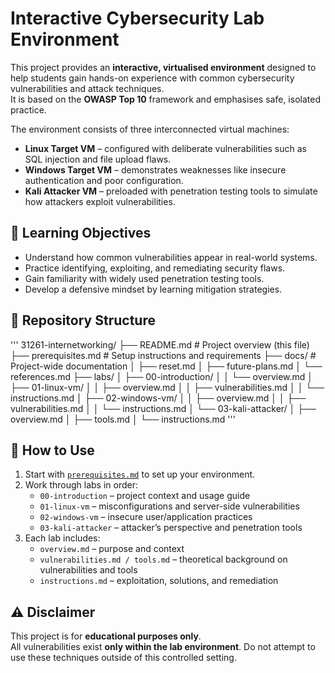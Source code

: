 # Interactive Cybersecurity Lab Environment

This project provides an **interactive, virtualised environment** designed to help students gain hands-on experience with common cybersecurity vulnerabilities and attack techniques.  
It is based on the **OWASP Top 10** framework and emphasises safe, isolated practice.

The environment consists of three interconnected virtual machines:
- **Linux Target VM** – configured with deliberate vulnerabilities such as SQL injection and file upload flaws.
- **Windows Target VM** – demonstrates weaknesses like insecure authentication and poor configuration.
- **Kali Attacker VM** – preloaded with penetration testing tools to simulate how attackers exploit vulnerabilities.

## 🎯 Learning Objectives
- Understand how common vulnerabilities appear in real-world systems.
- Practice identifying, exploiting, and remediating security flaws.
- Gain familiarity with widely used penetration testing tools.
- Develop a defensive mindset by learning mitigation strategies.

## 📂 Repository Structure
'''
31261-internetworking/
├── README.md # Project overview (this file)
├── prerequisites.md # Setup instructions and requirements
├── docs/ # Project-wide documentation
│ ├── reset.md
│ ├── future-plans.md
│ └── references.md
├── labs/
│ ├── 00-introduction/
│ │ └── overview.md
│ ├── 01-linux-vm/
│ │ ├── overview.md
│ │ ├── vulnerabilities.md
│ │ └── instructions.md
│ ├── 02-windows-vm/
│ │ ├── overview.md
│ │ ├── vulnerabilities.md
│ │ └── instructions.md
│ └── 03-kali-attacker/
│   ├── overview.md
│   ├── tools.md
│   └── instructions.md
'''

## 🚀 How to Use
1. Start with [`prerequisites.md`](./prerequisites.md) to set up your environment.
2. Work through labs in order:
   - `00-introduction` – project context and usage guide  
   - `01-linux-vm` – misconfigurations and server-side vulnerabilities  
   - `02-windows-vm` – insecure user/application practices  
   - `03-kali-attacker` – attacker’s perspective and penetration tools  
3. Each lab includes:
   - `overview.md` – purpose and context  
   - `vulnerabilities.md / tools.md` – theoretical background on vulnerabilities and tools  
   - `instructions.md` – exploitation, solutions, and remediation  

## ⚠️ Disclaimer
This project is for **educational purposes only**.  
All vulnerabilities exist **only within the lab environment**. Do not attempt to use these techniques outside of this controlled setting.
